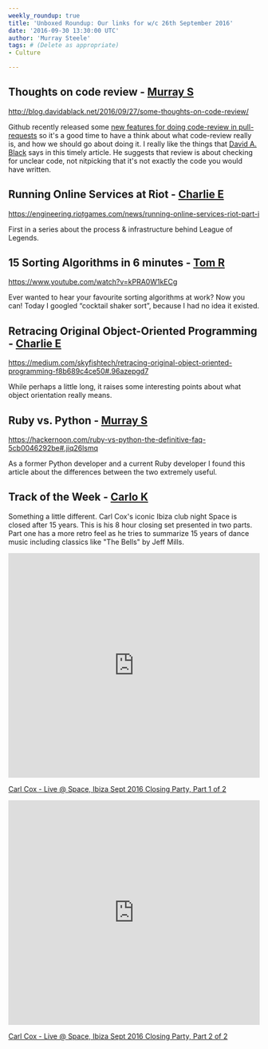 ```yaml
---
weekly_roundup: true
title: 'Unboxed Roundup: Our links for w/c 26th September 2016'
date: '2016-09-30 13:30:00 UTC'
author: 'Murray Steele'
tags: # (Delete as appropriate)
- Culture

---
```


## Thoughts on code review - [Murray S](/people#murray-steele)

http://blog.davidablack.net/2016/09/27/some-thoughts-on-code-review/

Github recently released some [new features for doing code-review in
pull-requests](https://github.com/blog/2256-a-whole-new-github-universe-announcing-new-tools-forums-and-features#code-better-with-reviews)
so it's a good time to have a think about what code-review really is,
and how we should go about doing it.  I really like the things that [David A.
Black](http://www.davidablack.net/) says in this timely article.  He
suggests that review is about checking for unclear code, not nitpicking
that it's not exactly the code you would have written.

## Running Online Services at Riot - [Charlie E](/people#charlie-egan)

https://engineering.riotgames.com/news/running-online-services-riot-part-i

First in a series about the process & infrastructure behind League of Legends.

## 15 Sorting Algorithms in 6 minutes - [Tom R](/people#tom-russell)

https://www.youtube.com/watch?v=kPRA0W1kECg

Ever wanted to hear your favourite sorting algorithms at work? Now you can! Today I googled “cocktail shaker sort”, because I had no idea it existed.

## Retracing Original Object-Oriented Programming - [Charlie E](/people#charlie-egan)

https://medium.com/skyfishtech/retracing-original-object-oriented-programming-f8b689c4ce50#.96azepgd7

While perhaps a little long, it raises some interesting points about what object orientation really means.

## Ruby vs. Python - [Murray S](/people#murray-steele)

https://hackernoon.com/ruby-vs-python-the-definitive-faq-5cb0046292be#.jiq26lsmq

As a former Python developer and a current Ruby developer I found this article about the differences between the two extremely useful.

## Track of the Week - [Carlo K](/people#carlo-kruger)

Something a little different. Carl Cox's iconic Ibiza club night Space is closed after 15 years. This is his 8 hour closing set presented in two parts. Part one has a more retro feel as he tries to summarize 15 years of dance music including classics like "The Bells" by Jeff Mills.

<iframe width="100%" height="450" scrolling="no" frameborder="no" src="https://w.soundcloud.com/player/?url=https%3A//api.soundcloud.com/tracks/284297717&amp;auto_play=false&amp;hide_related=false&amp;show_comments=true&amp;show_user=true&amp;show_reposts=false&amp;visual=true"></iframe>

[Carl Cox - Live @ Space, Ibiza Sept 2016 Closing Party, Part 1 of 2](https://soundcloud.com/avidmuzikfan/carl-cox-live-space-ibiza-sept-2016-closing-party-part-1-of-2week-15)

<iframe width="100%" height="450" scrolling="no" frameborder="no" src="https://w.soundcloud.com/player/?url=https%3A//api.soundcloud.com/tracks/284310609&amp;auto_play=false&amp;hide_related=false&amp;show_comments=true&amp;show_user=true&amp;show_reposts=false&amp;visual=true"></iframe>

[Carl Cox - Live @ Space, Ibiza Sept 2016 Closing Party, Part 2 of 2](https://soundcloud.com/avidmuzikfan/carl-cox-live-space-ibiza-sept-2016-closing-party-part-2-of-2week-15)

